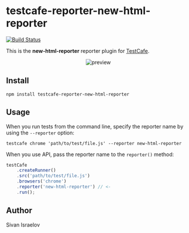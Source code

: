 # testcafe-reporter-new-html-reporter
[![Build Status](https://travis-ci.org/sivanisentinel/testcafe-reporter-new-html-reporter.svg)](https://travis-ci.org/sivanisentinel/testcafe-reporter-new-html-reporter)

This is the **new-html-reporter** reporter plugin for [TestCafe](http://devexpress.github.io/testcafe).

<p align="center">
    <img src="https://raw.github.com/sivanisentinel/testcafe-reporter-new-html-reporter/master/media/preview.png" alt="preview" />
</p>

## Install

```
npm install testcafe-reporter-new-html-reporter
```

## Usage

When you run tests from the command line, specify the reporter name by using the `--reporter` option:

```
testcafe chrome 'path/to/test/file.js' --reporter new-html-reporter
```


When you use API, pass the reporter name to the `reporter()` method:

```js
testCafe
    .createRunner()
    .src('path/to/test/file.js')
    .browsers('chrome')
    .reporter('new-html-reporter') // <-
    .run();
```

## Author
Sivan Israelov 
